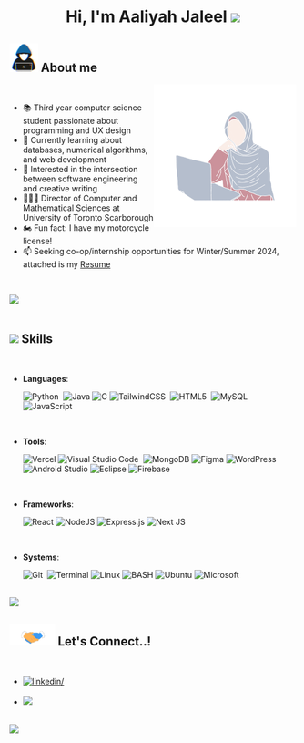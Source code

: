 <h1 align="center"><b>Hi, I'm Aaliyah Jaleel </b><img src="https://media.giphy.com/media/hvRJCLFzcasrR4ia7z/giphy.gif" width="35"></h1>

## <picture><img src = "https://github.com/0xAbdulKhalid/0xAbdulKhalid/raw/main/assets/mdImages/about_me.gif" width = 50px></picture> **About me**

<picture> <img align="right" src="/giphy.gif" width = 250px></picture>

<br>

- 📚 Third year computer science student passionate about programming and UX design
- 🌱 Currently learning about databases, numerical algorithms, and web development
- 🔭 Interested in the intersection between software engineering and creative writing
- 👩🏽‍💻 Director of Computer and Mathematical Sciences at University of Toronto Scarborough
- 🏍️ Fun fact: I have my motorcycle license!
- 📫 Seeking co-op/internship opportunities for Winter/Summer 2024, attached is my [Resume](.AaliyahJaleel_Resume.pdf)

<br>

<img src="https://user-images.githubusercontent.com/73097560/115834477-dbab4500-a447-11eb-908a-139a6edaec5c.gif"><br><br>


## <img src="https://media2.giphy.com/media/QssGEmpkyEOhBCb7e1/giphy.gif?cid=ecf05e47a0n3gi1bfqntqmob8g9aid1oyj2wr3ds3mg700bl&rid=giphy.gif" width ="25"><b> Skills</b>
<br>

<p align="center">

- **Languages**:

    ![Python](https://img.shields.io/badge/Python%20-%2314354C.svg?style=for-the-badge&logo=python&logoColor=white)&nbsp;
    ![Java](https://img.shields.io/badge/java-%23ED8B00.svg?style=for-the-badge&logo=openjdk&logoColor=white)
    ![C](https://img.shields.io/badge/c-%2300599C.svg?style=for-the-badge&logo=c&logoColor=white)
    ![TailwindCSS](https://img.shields.io/badge/-Tailwind_CSS-38B2AC?style=for-the-badge&logo=tailwind-css&logoColor=white)&nbsp;
    ![HTML5](https://img.shields.io/badge/HTML5%20-%23E34F26.svg?style=for-the-badge&logo=html5&logoColor=white)&nbsp;
    ![MySQL](https://img.shields.io/badge/mysql-%2300f.svg?style=for-the-badge&logo=mysql&logoColor=white)
    ![JavaScript](https://img.shields.io/badge/JavaScript%20-%23F7DF1E.svg?style=for-the-badge&logo=javascript&logoColor=black)&nbsp;



<br>  


- **Tools**:

  ![Vercel](https://img.shields.io/badge/vercel-%23000000.svg?style=for-the-badge&logo=vercel&logoColor=white)
  ![Visual Studio Code](https://img.shields.io/badge/VS%20Code-0078d7.svg?style=for-the-badge&logo=visual-studio-code&logoColor=white)&nbsp;
  ![MongoDB](https://img.shields.io/badge/MongoDB-%234ea94b.svg?style=for-the-badge&logo=mongodb&logoColor=white)
  ![Figma](https://img.shields.io/badge/figma-%23F24E1E.svg?style=for-the-badge&logo=figma&logoColor=white)
  ![WordPress](https://img.shields.io/badge/WordPress-%23117AC9.svg?style=for-the-badge&logo=WordPress&logoColor=white)
  ![Android Studio](https://img.shields.io/badge/Android%20Studio-3DDC84.svg?style=for-the-badge&logo=android-studio&logoColor=white)
  ![Eclipse](https://img.shields.io/badge/Eclipse-FE7A16.svg?style=for-the-badge&logo=Eclipse&logoColor=white)
  ![Firebase](https://img.shields.io/badge/Firebase-039BE5?style=for-the-badge&logo=Firebase&logoColor=white)

<br>

- **Frameworks**:

  ![React](https://img.shields.io/badge/react-%2320232a.svg?style=for-the-badge&logo=react&logoColor=%2361DAFB)
  ![NodeJS](https://img.shields.io/badge/node.js-6DA55F?style=for-the-badge&logo=node.js&logoColor=white)
  ![Express.js](https://img.shields.io/badge/express.js-%23404d59.svg?style=for-the-badge&logo=express&logoColor=%2361DAFB)
  ![Next JS](https://img.shields.io/badge/Next-black?style=for-the-badge&logo=next.js&logoColor=white)


<br>


- **Systems**:

  ![Git](https://img.shields.io/badge/git-%23F05033.svg?style=for-the-badge&logo=git&logoColor=white)&nbsp;
  ![Terminal](https://img.shields.io/badge/Terminal-%23054020?style=for-the-badge&logo=gnu-bash&logoColor=white)
  ![Linux](https://img.shields.io/badge/Linux-FCC624?style=for-the-badge&logo=linux&logoColor=black)
  ![BASH](https://img.shields.io/badge/BASH-%23121011.svg?style=for-the-badge&logo=gnu-bash&logoColor=white)
  ![Ubuntu](https://img.shields.io/badge/Ubuntu-E95420?style=for-the-badge&logo=ubuntu&logoColor=white)
  ![Microsoft](https://img.shields.io/badge/Microsoft-0078D4?style=for-the-badge&logo=microsoft&logoColor=white)



</p>
<br>

<img src="https://user-images.githubusercontent.com/73097560/115834477-dbab4500-a447-11eb-908a-139a6edaec5c.gif">


## <img src="https://github.com/0xAbdulKhalid/0xAbdulKhalid/raw/main/assets/mdImages/handshake.gif" width ="80"><b> Let's Connect..!</b>
<br>
<div align='left'>

<ul>

<li>
<a href="https://linkedin.com/in/aaliyahjaleel" target="_blank">
<img src="https://img.shields.io/badge/linkedin:  aaliyahjaleel-0077B5.svg?color=405DE6&style=for-the-badge&logo=linkedin&logoColor=white" alt=linkedin/>
</a>
</li>

<br>


<li>
<a href="mailto:aaliyahjaleel1234@gmail.com" target="_blank">
<img src="https://img.shields.io/badge/gmail:  aaliyahjaleel-%23EA4335.svg?style=for-the-badge&logo=gmail&logoColor=white" t=mail/>
</a>
</li>
	
</ul>
</div>

<br>
<img src="https://user-images.githubusercontent.com/73097560/115834477-dbab4500-a447-11eb-908a-139a6edaec5c.gif">
<br>
<br>

